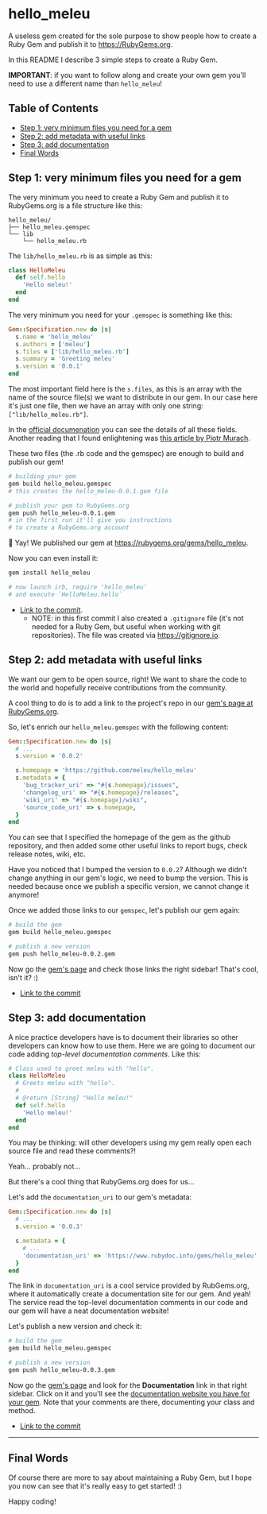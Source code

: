 # hello_meleu

A useless gem created for the sole purpose to show people how to create a
Ruby Gem and publish it to <https://RubyGems.org>.

In this README I describe 3 simple steps to create a Ruby Gem.

**IMPORTANT**: if you want to follow along and create your own gem you'll
need to use a different name than `hello_meleu`!

## Table of Contents

- [Step 1: very minimum files you need for a gem](#step-1-very-minimum-files-you-need-for-a-gem)
- [Step 2: add metadata with useful links](#step-2-add-metadata-with-useful-links)
- [Step 3: add documentation](#step-3-add-documentation)
- [Final Words](#final-words)

## Step 1: very minimum files you need for a gem

The very minimum you need to create a Ruby Gem and publish it to RubyGems.org
is a file structure like this:

```
hello_meleu/
├── hello_meleu.gemspec
└── lib
    └── hello_meleu.rb
```

The `lib/hello_meleu.rb` is as simple as this:

```ruby
class HelloMeleu
  def self.hello
    'Hello meleu!'
  end
end
```

The very minimum you need for your `.gemspec` is something like this:

```ruby
Gem::Specification.new do |s|
  s.name = 'hello_meleu'
  s.authors = ['meleu']
  s.files = ['lib/hello_meleu.rb']
  s.summary = 'Greeting meleu'
  s.version = '0.0.1'
end
```

The most important field here is the `s.files`, as this is an array with the
name of the source file(s) we want to distribute in our gem. In our case here
it's just one file, then we have an array with only one string: `["lib/hello_meleu.rb"]`.

In the [official documenation](https://guides.rubygems.org/specification-reference/)
you can see the details of all these fields. Another reading that I found
enlightening was [this article by Piotr Murach](https://piotrmurach.com/articles/writing-a-ruby-gem-specification/).

These two files (the .rb code and the gemspec) are enough to build and publish our gem!

```bash
# building your gem
gem build hello_meleu.gemspec
# this creates the hello_meleu-0.0.1.gem file

# publish your gem to RubyGems.org
gem push hello_meleu-0.0.1.gem
# in the first run it'll give you instructions
# to create a RubyGems.org account
```

🎉 Yay! We published our gem at <https://rubygems.org/gems/hello_meleu>.

Now you can even install it:
```bash
gem install hello_meleu

# now launch irb, require 'hello_meleu'
# and execute `HelloMeleu.hello`
```

- [Link to the commit](https://github.com/meleu/hello_meleu/commit/7a729ce81030d00dfc6addbff456c39b11c4ffc0).
    - NOTE: in this first commit I also created a `.gitignore` file (it's not needed
for a Ruby Gem, but useful when working with git repositories). The file was
created via <https://gitignore.io>.


## Step 2: add metadata with useful links

We want our gem to be open source, right! We want to share the code to the
world and hopefully receive contributions from the community.

A cool thing to do is to add a link to the project's repo in our
[gem's page at RubyGems.org](https://rubygems.org/gems/hello_meleu).

So, let's enrich our `hello_meleu.gemspec` with the following content:

```ruby
Gem::Specification.new do |s|
  # ...
  s.version = '0.0.2'

  s.homepage = 'https://github.com/meleu/hello_meleu'
  s.metadata = {
    'bug_tracker_uri' => "#{s.homepage}/issues",
    'changelog_uri' => "#{s.homepage}/releases",
    'wiki_uri' => "#{s.homepage}/wiki",
    'source_code_uri' => s.homepage,
  }
end
```

You can see that I specified the homepage of the gem as the github repository,
and then added some other useful links to report bugs, check release notes, wiki, etc.

Have you noticed that I bumped the version to `0.0.2`? Although we didn't change
anything in our gem's logic, we need to bump the version. This is needed because
once we publish a specific version, we cannot change it anymore!

Once we added those links to our `gemspec`, let's publish our gem again:

```bash
# build the gem
gem build hello_meleu.gemspec

# publish a new version
gem push hello_meleu-0.0.2.gem
```

Now go the [gem's page](https://rubygems.org/gems/hello_meleu) and check those
links the right sidebar! That's cool, isn't it? :)

- [Link to the commit](https://github.com/meleu/hello_meleu/commit/514fdf81da5995caf8c2e1d1ee17c1a2eeff668c)


## Step 3: add documentation

A nice practice developers have is to document their libraries so other
developers can know how to use them. Here we are going to document our
code adding *top-level documentation comments*. Like this:

```ruby
# Class used to greet meleu with "hello".
class HelloMeleu
  # Greets meleu with "hello".
  #
  # @return [String] "Hello meleu!"
  def self.hello
    'Hello meleu!'
  end
end
```

You may be thinking: will other developers using my gem really open each source
file and read these comments?!

Yeah... probably not...

But there's a cool thing that RubyGems.org does for us...

Let's add the `documentation_uri` to our gem's metadata:

```ruby
Gem::Specification.new do |s|
  # ...
  s.version = '0.0.3'

  s.metadata = {
    # ...
    'documentation_uri' => 'https://www.rubydoc.info/gems/hello_meleu'
  }
end
```

The link in `documentation_uri` is a cool service provided by RubGems.org,
where it automatically create a documentation site for our gem. And yeah!
The service read the top-level documentation comments in our code and our
gem will have a neat documentation website!

Let's publish a new version and check it:

```bash
# build the gem
gem build hello_meleu.gemspec

# publish a new version
gem push hello_meleu-0.0.3.gem
```

Now go the [gem's page](https://rubygems.org/gems/hello_meleu) and look for the
**Documentation** link in that right sidebar. Click on it and you'll see the
[documentation website you have for your gem](https://www.rubydoc.info/gems/hello_meleu/0.0.10).
Note that your comments are there, documenting your class and method.

- [Link to the commit](https://github.com/meleu/hello_meleu/commit/da23a9cad0a3906a54b3df6d1208f63d37398193)

---

## Final Words

Of course there are more to say about maintaining a Ruby Gem, but I hope you now
can see that it's really easy to get started! :)

Happy coding!
